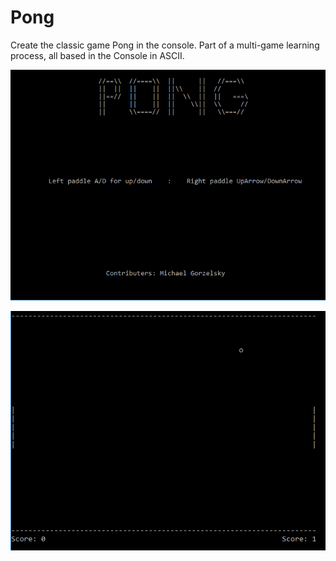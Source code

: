 # Pong
Create the classic game Pong in the console. Part of a multi-game learning process, all based in the Console in ASCII.

![alt text](https://raw.githubusercontent.com/mgorzelsky/Pong/master/PONG.PNG)

![alt text](https://raw.githubusercontent.com/mgorzelsky/Pong/master/PONG_Gameplay.PNG)
